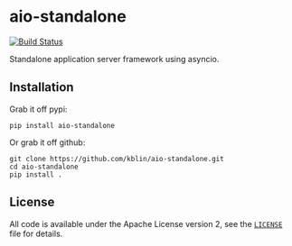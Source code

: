 # aio-standalone

[![Build Status](https://github.drone.secondarymetabolites.org/api/badges/kblin/aio-standalone/status.svg)](https://github.drone.secondarymetabolites.org/kblin/aio-standalone)

Standalone application server framework using asyncio.

## Installation

Grab it off pypi:

```
pip install aio-standalone
```

Or grab it off github:

```
git clone https://github.com/kblin/aio-standalone.git
cd aio-standalone
pip install .
```

## License
All code is available under the Apache License version 2, see the
[`LICENSE`](LICENSE) file for details.

